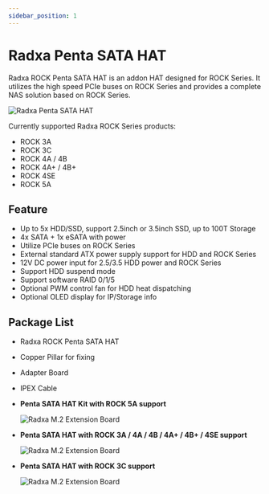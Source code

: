 ```yaml
---
sidebar_position: 1
---
```


# Radxa Penta SATA HAT

Radxa ROCK Penta SATA HAT is an addon HAT designed for ROCK Series. It utilizes the high speed PCIe buses on ROCK Series and provides a complete NAS solution based on ROCK Series.

![Radxa Penta SATA HAT](/img/accessories/penta-sata-hat-01.webp)

Currently supported Radxa ROCK Series products:

- ROCK 3A
- ROCK 3C
- ROCK 4A / 4B
- ROCK 4A+ / 4B+
- ROCK 4SE
- ROCK 5A

## Feature

- Up to 5x HDD/SSD, support 2.5inch or 3.5inch SSD, up to 100T Storage
- 4x SATA + 1x eSATA with power
- Utilize PCIe buses on ROCK Series
- External standard ATX power supply support for HDD and ROCK Series
- 12V DC power input for 2.5/3.5 HDD power and ROCK Series
- Support HDD suspend mode
- Support software RAID 0/1/5
- Optional PWM control fan for HDD heat dispatching
- Optional OLED display for IP/Storage info

## Package List

- Radxa ROCK Penta SATA HAT
- Copper Pillar for fixing
- Adapter Board
- IPEX Cable

- **Penta SATA HAT Kit with ROCK 5A support**

  ![Radxa M.2 Extension Board](/img/accessories/penta-sata-hat-02.webp)

- **Penta SATA HAT with ROCK 3A / 4A / 4B / 4A+ / 4B+ / 4SE support**

  ![Radxa M.2 Extension Board](/img/accessories/penta-sata-hat-03.webp)

- **Penta SATA HAT with ROCK 3C support**

  ![Radxa M.2 Extension Board](/img/accessories/penta-sata-hat-04.webp)

